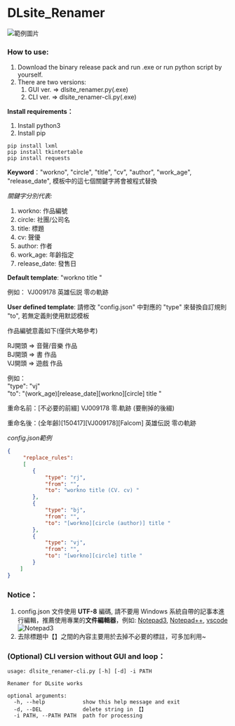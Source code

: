 # DLsite_Renamer
![範例圖片](https://i.imgur.com/8EH3l16.png)

### How to use:
1. Download the binary release pack and run .exe or run python script by yourself.
2. There are two versions:	
	1. GUI ver. => dlsite_renamer.py(.exe)
	2. CLI ver. => dlsite_renamer-cli.py(.exe)

**Install requirements：**
1. Install python3
2. Install pip
```
pip install lxml
pip install tkintertable
pip install requests
```

**Keyword**："workno", "circle", "title", "cv", "author", "work_age", "release_date", 模板中的這七個關鍵字將會被程式替換  

*關鍵字分別代表:*
1. workno: 作品編號
2. circle: 社團/公司名
3. title: 標題
4. cv: 聲優
5. author: 作者
6. work_age: 年齡指定
7. release_date: 發售日

**Default template**: "workno title "

例如： VJ009178 英雄伝説 零の軌跡

**User defined template**: 請修改 "config.json" 中對應的 "type" 來替換自訂規則 "to", 若無定義則使用默認模板

作品編號意義如下(僅供大略參考)     

RJ開頭 => 音聲/音樂 作品    
BJ開頭 => 書 作品  
VJ開頭 => 遊戲 作品     

例如：     
"type": "vj"        
"to": "(work_age)[release_date][workno][circle] title "     

重命名前：[不必要的前綴] VJ009178 零.軌跡 (要刪掉的後綴)

重命名後：(全年齢)[150417][VJ009178][Falcom] 英雄伝説 零の軌跡

*config.json範例*
```json
{
	 "replace_rules":
	 [
		{
            "type": "rj",
			"from": "",
			"to": "workno title (CV. cv) "
		},
		{
            "type": "bj",
			"from": "",
			"to": "[workno][circle (author)] title "
		},
		{
            "type": "vj",
			"from": "",
			"to": "[workno][circle] title "
		}
	]
}
```

### Notice：
1. config.json 文件使用 **UTF-8** 編碼, 請不要用 Windows 系統自帶的記事本進行編輯，推薦使用專業的**文件編輯器**，例如: [Notepad3](https://www.appinn.com/notepad3/), [Notepad++](https://notepad-plus-plus.org/), [vscode](https://code.visualstudio.com/)
![Notepad3](https://i.imgur.com/5ouMclD.png)
2. 去除標題中【】之間的內容主要用於去掉不必要的標註，可多加利用~

### (Optional) CLI version without GUI and loop：
```
usage: dlsite_renamer-cli.py [-h] [-d] -i PATH

Renamer for DLsite works

optional arguments:
  -h, --help            show this help message and exit
  -d, --DEL             delete string in 【】
  -i PATH, --PATH PATH  path for processing
```
